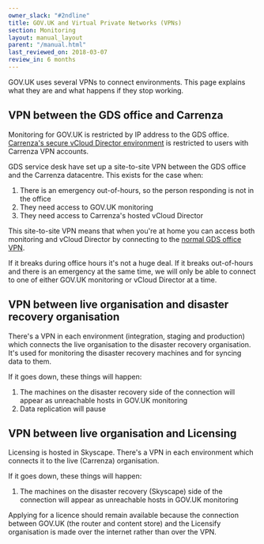 ```yaml
---
owner_slack: "#2ndline"
title: GOV.UK and Virtual Private Networks (VPNs)
section: Monitoring
layout: manual_layout
parent: "/manual.html"
last_reviewed_on: 2018-03-07
review_in: 6 months
---
```


GOV.UK uses several VPNs to connect environments. This page explains what they
are and what happens if they stop working.

## VPN between the GDS office and Carrenza

Monitoring for GOV.UK is restricted by IP address to the GDS office.
[Carrenza's secure vCloud Director environment][carrenza-secure]
is restricted to users with Carrenza VPN accounts.

GDS service desk have set up a site-to-site VPN between the GDS office and the
Carrenza datacentre. This exists for the case when:

1. There is an emergency out-of-hours, so the person responding is not in the office
2. They need access to GOV.UK monitoring
3. They need access to Carrenza's hosted vCloud Director

This site-to-site VPN means that when you're at home you can access both monitoring
and vCloud Director by connecting to the [normal GDS office VPN][gds-vpn].

If it breaks during office hours it's not a huge deal. If it breaks out-of-hours and
there is an emergency at the same time, we will only be able to connect to one of
either GOV.UK monitoring or vCloud Director at a time.

## VPN between live organisation and disaster recovery organisation

There's a VPN in each environment (integration, staging and production) which connects
the live organisation to the disaster recovery organisation. It's used for monitoring
the disaster recovery machines and for syncing data to them.

If it goes down, these things will happen:

1. The machines on the disaster recovery side of the connection will appear as
   unreachable hosts in GOV.UK monitoring
2. Data replication will pause

## VPN between live organisation and Licensing

Licensing is hosted in Skyscape.
There's a VPN in each environment which connects it to the live (Carrenza) organisation.

If it goes down, these things will happen:

1. The machines on the disaster recovery (Skyscape) side of the connection will appear as
   unreachable hosts in GOV.UK monitoring

Applying for a licence should remain available because
the connection between GOV.UK (the router and content store) and the Licensify organisation is made
over the internet rather than over the VPN.

[carrenza-secure]: https://github.com/alphagov/govuk-legacy-opsmanual/blob/master/infrastructure/howto/connect-carrenza-il2.rst
[gds-vpn]: https://sites.google.com/a/digital.cabinet-office.gov.uk/gds/working-at-the-white-chapel-building/how-to/connect-to-the-aviation-house-vpn
